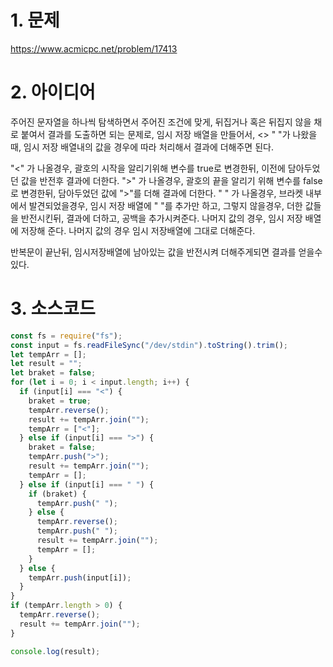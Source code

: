 # 1. 문제

https://www.acmicpc.net/problem/17413

# 2. 아이디어

주어진 문자열을 하나씩 탐색하면서 주어진 조건에 맞게, 뒤집거나 혹은 뒤집지 않을 채로 붙여서 결과를 도출하면 되는 문제로, 임시 저장 배열을 만들어서, <> " "가 나왔을때, 임시 저장 배열내의 값을 경우에 따라 처리해서 결과에 더해주면 된다.

"<" 가 나올경우, 괄호의 시작을 알리기위해 변수를 true로 변경한뒤, 이전에 담아두었던 값을 반전후 결과에 더한다.
">" 가 나올경우, 괄호의 끝을 알리기 위해 변수를 false로 변경한뒤, 담아두었던 값에 ">"를 더해 결과에 더한다.
" " 가 나올경우, 브라켓 내부에서 발견되었을경우, 임시 저장 배열에 " "를 추가만 하고, 그렇지 않을경우, 더한 값들을 반전시킨뒤, 결과에 더하고, 공백을 추가시켜준다.
나머지 값의 경우, 임시 저장 배열에 저장해 준다.
나머지 값의 경우 임시 저장배열에 그대로 더해준다.

반복문이 끝난뒤, 임시저장배열에 남아있는 값을 반전시켜 더해주게되면 결과를 얻을수 있다.

# 3. 소스코드

```javascript
const fs = require("fs");
const input = fs.readFileSync("/dev/stdin").toString().trim();
let tempArr = [];
let result = "";
let braket = false;
for (let i = 0; i < input.length; i++) {
  if (input[i] === "<") {
    braket = true;
    tempArr.reverse();
    result += tempArr.join("");
    tempArr = ["<"];
  } else if (input[i] === ">") {
    braket = false;
    tempArr.push(">");
    result += tempArr.join("");
    tempArr = [];
  } else if (input[i] === " ") {
    if (braket) {
      tempArr.push(" ");
    } else {
      tempArr.reverse();
      tempArr.push(" ");
      result += tempArr.join("");
      tempArr = [];
    }
  } else {
    tempArr.push(input[i]);
  }
}
if (tempArr.length > 0) {
  tempArr.reverse();
  result += tempArr.join("");
}

console.log(result);
```

